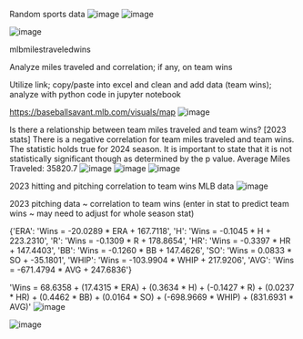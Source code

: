Random sports data
![image](https://github.com/jtb21091/sports/assets/60986161/aa825719-622c-4988-a392-6213496f6f19)
![image](https://github.com/jtb21091/sports/assets/60986161/a093bdb2-11c3-4635-89ba-586866d9c094)

![image](https://github.com/jtb21091/sports/assets/60986161/b2e7e597-18b1-4e45-a854-92caa5759189)

mlbmilestraveledwins

Analyze miles traveled and correlation; if any, on team wins

Utilize link; copy/paste into excel and clean and add data (team wins); analyze with python code in jupyter notebook

https://baseballsavant.mlb.com/visuals/map
![image](https://github.com/jtb21091/sports/assets/60986161/8dcc0213-afe5-47df-a1e0-596c447ee445)

Is there a relationship between team miles traveled and team wins? [2023 stats] There is a negative correlation for team miles traveled and team wins. The statistic holds true for 2024 season. It is important to state that it is not statistically significant though as determined by the p value. Average Miles Traveled: 35820.7
![image](https://github.com/jtb21091/sports/assets/60986161/6cf32434-c235-40da-8d91-0e6766cae2f0)
![image](https://github.com/jtb21091/sports/assets/60986161/8b27e7b6-6266-452e-927a-d9e3dde8addc)
![image](https://github.com/jtb21091/sports/assets/60986161/53846127-894b-4ad2-8b8d-e42abbf18126)

2023 hitting and pitching correlation to team wins MLB data
![image](https://github.com/jtb21091/sports/assets/60986161/70222bee-ee99-44c8-bb18-0678c5d94bfb)

2023 pitching data ~ correlation to team wins (enter in stat to predict team wins ~ may need to adjust for whole season stat)

{'ERA': 'Wins = -20.0289 * ERA + 167.7118', 'H': 'Wins = -0.1045 * H + 223.2310', 'R': 'Wins = -0.1309 * R + 178.8654', 'HR': 'Wins = -0.3397 * HR + 147.4403', 'BB': 'Wins = -0.1260 * BB + 147.4626', 'SO': 'Wins = 0.0833 * SO + -35.1801', 'WHIP': 'Wins = -103.9904 * WHIP + 217.9206', 'AVG': 'Wins = -671.4794 * AVG + 247.6836'}

'Wins = 68.6358 + (17.4315 * ERA) + (0.3634 * H) + (-0.1427 * R) + (0.0237 * HR) + (0.4462 * BB) + (0.0164 * SO) + (-698.9669 * WHIP) + (831.6931 * AVG)'
![image](https://github.com/jtb21091/sports/assets/60986161/11e5a33d-aa71-459b-9f1f-a2e0da279d91)

![image](https://github.com/jtb21091/sports/assets/60986161/fdf63611-2966-4620-a41d-50166a9616de)

